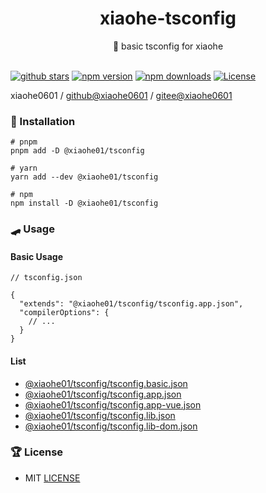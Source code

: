 <div align="center">
  <h1>xiaohe-tsconfig</h1>
  <span>🤞 basic tsconfig for xiaohe</span>
</div>

<br>

[![github stars][github-stars-src]][github-stars-href]
[![npm version][npm-version-src]][npm-version-href]
[![npm downloads][npm-downloads-src]][npm-downloads-href]
[![License][license-src]][license-href]

xiaohe0601 / [github@xiaohe0601](https://github.com/xiaohe0601) / [gitee@xiaohe0601](https://gitee.com/xiaohe0601)

### 🚁 Installation

```shell
# pnpm
pnpm add -D @xiaohe01/tsconfig

# yarn
yarn add --dev @xiaohe01/tsconfig

# npm
npm install -D @xiaohe01/tsconfig
```

### 🛹 Usage

#### Basic Usage

```json5
// tsconfig.json

{
  "extends": "@xiaohe01/tsconfig/tsconfig.app.json",
  "compilerOptions": {
    // ...
  }
}
```

#### List

- [@xiaohe01/tsconfig/tsconfig.basic.json](./tsconfig.basic.json)
- [@xiaohe01/tsconfig/tsconfig.app.json](./tsconfig.app.json)
- [@xiaohe01/tsconfig/tsconfig.app-vue.json](./tsconfig.app-vue.json)
- [@xiaohe01/tsconfig/tsconfig.lib.json](./tsconfig.lib.json)
- [@xiaohe01/tsconfig/tsconfig.lib-dom.json](./tsconfig.lib-dom.json)

### 🏆 License

- MIT [LICENSE](./LICENSE)

[github-stars-src]: https://img.shields.io/github/stars/xiaohe0601/xiaohe-tsconfig?style=flat&colorA=080f12&colorB=1fa669&logo=GitHub
[github-stars-href]: https://github.com/xiaohe0601/xiaohe-tsconfig
[npm-version-src]: https://img.shields.io/npm/v/@xiaohe01/tsconfig?style=flat&colorA=080f12&colorB=1fa669
[npm-version-href]: https://npmjs.com/package/@xiaohe01/tsconfig
[npm-downloads-src]: https://img.shields.io/npm/dm/@xiaohe01/tsconfig?style=flat&colorA=080f12&colorB=1fa669
[npm-downloads-href]: https://npmjs.com/package/@xiaohe01/tsconfig
[license-src]: https://img.shields.io/github/license/xiaohe0601/xiaohe-tsconfig.svg?style=flat&colorA=080f12&colorB=1fa669
[license-href]: https://github.com/xiaohe0601/xiaohe-tsconfig/blob/main/LICENSE
